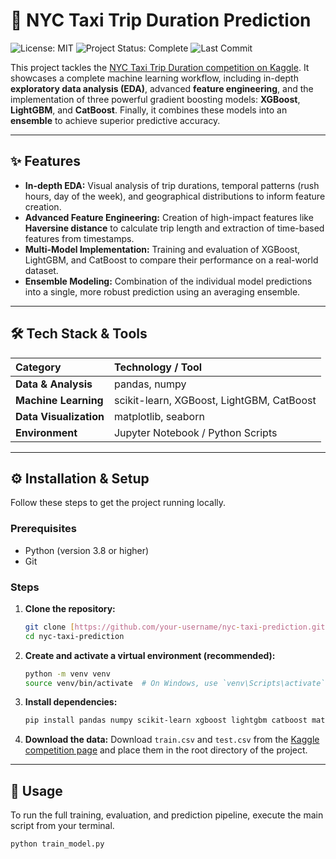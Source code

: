 # 🚕 NYC Taxi Trip Duration Prediction

<p align="left">
  <img src="https://img.shields.io/badge/license-MIT-green.svg" alt="License: MIT">
  <img src="https://img.shields.io/badge/status-complete-blue.svg" alt="Project Status: Complete">
  <img src="https://img.shields.io/github/last-commit/your-username/nyc-taxi-prediction" alt="Last Commit">
</p>

This project tackles the [NYC Taxi Trip Duration competition on Kaggle](https://www.kaggle.com/c/nyc-taxi-trip-duration). It showcases a complete machine learning workflow, including in-depth **exploratory data analysis (EDA)**, advanced **feature engineering**, and the implementation of three powerful gradient boosting models: **XGBoost**, **LightGBM**, and **CatBoost**. Finally, it combines these models into an **ensemble** to achieve superior predictive accuracy.



---

## ✨ Features

* **In-depth EDA:** Visual analysis of trip durations, temporal patterns (rush hours, day of the week), and geographical distributions to inform feature creation.
* **Advanced Feature Engineering:** Creation of high-impact features like **Haversine distance** to calculate trip length and extraction of time-based features from timestamps.
* **Multi-Model Implementation:** Training and evaluation of XGBoost, LightGBM, and CatBoost to compare their performance on a real-world dataset.
* **Ensemble Modeling:** Combination of the individual model predictions into a single, more robust prediction using an averaging ensemble.

---

## 🛠️ Tech Stack & Tools

| Category | Technology / Tool |
| :--- | :--- |
| **Data & Analysis** | pandas, numpy |
| **Machine Learning**| scikit-learn, XGBoost, LightGBM, CatBoost |
| **Data Visualization** | matplotlib, seaborn |
| **Environment** | Jupyter Notebook / Python Scripts |

---

## ⚙️ Installation & Setup

Follow these steps to get the project running locally.

### Prerequisites

* Python (version 3.8 or higher)
* Git

### Steps

1.  **Clone the repository:**
    ```bash
    git clone [https://github.com/your-username/nyc-taxi-prediction.git](https://github.com/your-username/nyc-taxi-prediction.git)
    cd nyc-taxi-prediction
    ```

2.  **Create and activate a virtual environment (recommended):**
    ```bash
    python -m venv venv
    source venv/bin/activate  # On Windows, use `venv\Scripts\activate`
    ```

3.  **Install dependencies:**
    ```bash
    pip install pandas numpy scikit-learn xgboost lightgbm catboost matplotlib seaborn
    ```

4.  **Download the data:**
    Download `train.csv` and `test.csv` from the [Kaggle competition page](https://www.kaggle.com/c/nyc-taxi-trip-duration/data) and place them in the root directory of the project.

---

## 🚀 Usage

To run the full training, evaluation, and prediction pipeline, execute the main script from your terminal.

```bash
python train_model.py
